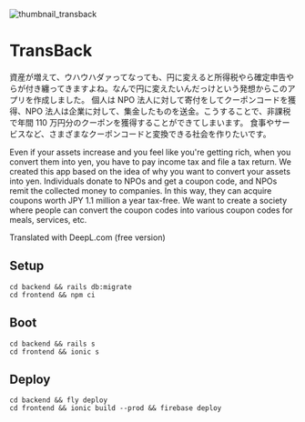 ![thumbnail_transback](https://github.com/ryosk7/TransBack/assets/17314812/bc2e69c1-643b-487a-9c4c-bbf1510d89e1)

# TransBack

資産が増えて、ウハウハダァってなっても、円に変えると所得税やら確定申告やらが付き纏ってきますよね。なんで円に変えたいんだっけという発想からこのアプリを作成しました。
個人は NPO 法人に対して寄付をしてクーポンコードを獲得、NPO 法人は企業に対して、集金したものを送金。こうすることで、非課税で年間 110 万円分のクーポンを獲得することができてしまいます。
食事やサービスなど、さまざまなクーポンコードと変換できる社会を作りたいです。

Even if your assets increase and you feel like you're getting rich, when you convert them into yen, you have to pay income tax and file a tax return. We created this app based on the idea of why you want to convert your assets into yen.
Individuals donate to NPOs and get a coupon code, and NPOs remit the collected money to companies. In this way, they can acquire coupons worth JPY 1.1 million a year tax-free.
We want to create a society where people can convert the coupon codes into various coupon codes for meals, services, etc.

Translated with DeepL.com (free version)

## Setup

```shell
cd backend && rails db:migrate
cd frontend && npm ci
```

## Boot

```shell
cd backend && rails s
cd frontend && ionic s
```

## Deploy

```shell
cd backend && fly deploy
cd frontend && ionic build --prod && firebase deploy
```
